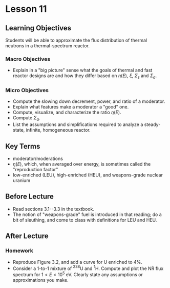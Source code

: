 # Lesson 11

## Learning Objectives

Students will be able to approximate the flux distribution of thermal neutrons in a thermal-spectrum reactor.

### Macro Objectives

 - Explain in a "big picture" sense what the goals of thermal and fast reactor designs are and how they differ based on $\eta(E)$, $\xi$, $\Sigma_s$ and $\Sigma_a$.

### Micro Objectives

 - Compute the slowing down decrement, power, and ratio of a moderator.
 - Explain what features make a moderator a "good" one.
 - Compute, visualize, and characterize the ratio $\eta(E)$.
 - Compute $\Sigma_a$.
 - List the assumptions and simplifications required to analyze a steady-state, infinite, homogeneous reactor.

## Key Terms

 - moderator/moderations
 - $\eta(E)$, which, when averaged over energy, is sometimes called the "reproduction factor"
 - low-enriched (LEU), high-enriched (HEU), and weapons-grade nuclear uranium

## Before Lecture

  - Read sections 3.1--3.3 in the textbook.  
  - The notion of "weapons-grade" fuel is introduced in that reading; do a bit of sleuthing, and come to class with definitions for LEU and HEU.


## After Lecture

### Homework

 - Reproduce Figure 3.2, and add a curve for U enriched to 4%.
 - Consider a 1-to-1 mixture of ${}^{238}$U and ${}^{1}$H.  Compute and plot the NR flux spectrum for $1 < E  < 10^{5}$ eV.  Clearly state any assumptions or approximations you make.




